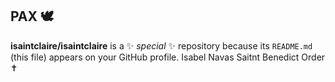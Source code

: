 ## PAX 🕊️


**isaintclaire/isaintclaire** is a ✨ _special_ ✨ repository because its `README.md` (this file) appears on your GitHub profile.
Isabel Navas 
Saitnt Benedict Order ✝️
